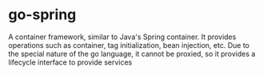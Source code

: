 # go-spring
A container framework, similar to Java's Spring container. It provides operations such as container, tag initialization, bean injection, etc. Due to the special nature of the go language, it cannot be proxied, so it provides a lifecycle interface to provide services
